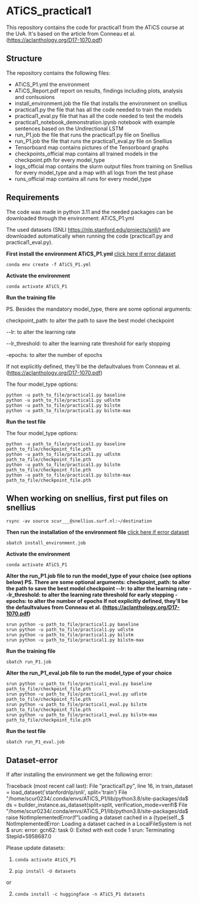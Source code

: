# ATiCS_practical1

This repository contains the code for practical1 from the ATiCS course at the UvA. It's based on the article from Conneau et al. (https://aclanthology.org/D17-1070.pdf)

## Structure

The repository contains the following files:
* ATiCS_P1.yml the environment
* ATiCS_Report.pdf report on results, findings including plots, analysis and conlsusions
* install_environment.job the file that installs the environment on snellius
* practical1.py the file that has all the code needed to train the models
* practical1_eval.py file that has all the code needed to test the models
* practical1_notebook_demonstration.ipynb notebook with example sentences based on the Undirectional LSTM
* run_P1.job the file that runs the practical1.py file on Snellius
* run_P1.job the file that runs the practical1_eval.py file on Snellius
* Tensorboard map contains pictures of the Tensorboard graphs
* checkpoints_official map contains all trained models in the checkpoint.pth for every model_type
* logs_official map contains the slurm output files from training on Snellius for every model_type and a map with all logs from the test phase
* runs_official map contains all runs for every model_type

## Requirements

The code was made in python 3.11 and the needed packages can be downloaded through the environment: ATiCS_P1.yml

The used datasets (SNLI https://nlp.stanford.edu/projects/snli/) are downloaded automatically when running the code (practical1.py and practical1_eval.py).

**First install the environment ATiCS_P1.yml** [click here if error dataset](#Dataset-error)

    conda env create -f ATiCS_P1.yml

**Activate the environment**

    conda activate ATiCS_P1

**Run the training file**

PS. Besides the mandatory model_type, there are some optional arguments:

checkpoint_path:  to alter the path to save the best model checkpoint

--lr: to alter the learning rate

--lr_threshold: to alter the learning rate threshold for early stopping

-epochs: to alter the number of epochs

If not explicitly defined, they'll be the defaultvalues from Conneau et al. (https://aclanthology.org/D17-1070.pdf)

The four model_type options:

    python -u path_to_file/practical1.py baseline
    python -u path_to_file/practical1.py udlstm
    python -u path_to_file/practical1.py bilstm
    python -u path_to_file/practical1.py bilstm-max

**Run the test file**

The four model_type options:

    python -u path_to_file/practical1.py baseline path_to_file/checkpoint_file.pth
    python -u path_to_file/practical1.py udlstm path_to_file/checkpoint_file.pth
    python -u path_to_file/practical1.py bilstm path_to_file/checkpoint_file.pth
    python -u path_to_file/practical1.py bilstm-max path_to_file/checkpoint_file.pth



## When working on snellius, first put files on snellius

    rsync -av source scur___@snellius.surf.nl:~/destination

 **Then run the installation of the environment file** [click here if error dataset](#dataset-error)
 
    sbatch install_environment.job

**Activate the environment**

    conda activate ATiCS_P1

**Alter the run_P1.job file to run the model_type of your choice (see options below)
PS. There are some optional arguments:
checkpoint_path:  to alter the path to save the best model checkpoint
--lr: to alter the learning rate
--lr_threshold: to alter the learning rate threshold for early stopping
-epochs: to alter the number of epochs
If not explicitly defined, they'll be the defaultvalues from Conneau et al. (https://aclanthology.org/D17-1070.pdf)**

    srun python -u path_to_file/practical1.py baseline
    srun python -u path_to_file/practical1.py udlstm
    srun python -u path_to_file/practical1.py bilstm
    srun python -u path_to_file/practical1.py bilstm-max

**Run the training file**

    sbatch run_P1.job

**Alter the run_P1_eval.job file to run the model_type of your choice**

    srun python -u path_to_file/practical1_eval.py baseline path_to_file/checkpoint_file.pth
    srun python -u path_to_file/practical1_eval.py udlstm path_to_file/checkpoint_file.pth
    srun python -u path_to_file/practical1_eval.py bilstm path_to_file/checkpoint_file.pth
    srun python -u path_to_file/practical1_eval.py bilstm-max path_to_file/checkpoint_file.pth

**Run the test file**

    sbatch run_P1_eval.job



## Dataset-error

If after installing the environment we get the following error:

Traceback (most recent call last):
File "practical1.py", line 16, in <module>
train_dataset = load_dataset('stanfordnlp/snli', split='train')
File "/home/scur0234/.conda/envs/ATiCS_P1/lib/python3.8/site-packages/da$
ds = builder_instance.as_dataset(split=split, verification_mode=verifi$
File "/home/scur0234/.conda/envs/ATiCS_P1/lib/python3.8/site-packages/da$
raise NotImplementedError(f"Loading a dataset cached in a {type(self._$
NotImplementedError: Loading a dataset cached in a LocalFileSystem is not $
srun: error: gcn62: task 0: Exited with exit code 1
srun: Terminating StepId=5958687.0


Please update datasets:
1.     conda activate AtiCS_P1
2.     pip install -U datasets
or

2.     conda install -c huggingface -n ATiCS_P1 datasets




